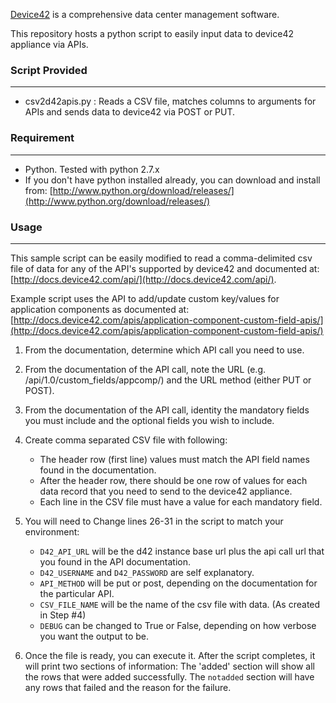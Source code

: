 [Device42](http://www.device42.com/) is a comprehensive data center management software.

This repository hosts a python script to easily input data to device42 appliance via APIs.


### Script Provided
-----------------------------
   * csv2d42apis.py : Reads a CSV file, matches columns to arguments for APIs and sends data to device42 via POST or PUT.

### Requirement
-----------------------------
   * Python. Tested with python 2.7.x
   * If you don't have python installed already, you can download and install from: [http://www.python.org/download/releases/](http://www.python.org/download/releases/)


### Usage
-----------------------------

This sample script can be easily modified to read a comma-delimited csv file of data for any of the API's supported by device42 and documented at: [http://docs.device42.com/api/](http://docs.device42.com/api/).

Example script uses the API to add/update custom key/values for application components as documented at: [http://docs.device42.com/apis/application-component-custom-field-apis/](http://docs.device42.com/apis/application-component-custom-field-apis/)

1. From the documentation, determine which API call you need to use.

2. From the documentation of the API call, note the URL (e.g. /api/1.0/custom_fields/appcomp/) and the URL method (either PUT or POST).

3. From the documentation of the API call, identity the mandatory fields you must include and the optional fields you wish to include.

4. Create comma separated CSV file with following:
    * The header row (first line) values must match the API field names found in the documentation.
    * After the header row, there should be one row of values for each data record that you need to send to the device42 appliance.
    * Each line in the CSV file must have a value for each mandatory field.

5. You will need to Change lines 26-31 in the script to match your environment:
    * `D42_API_URL` will be the d42 instance base url plus the api call url that you found in the API documentation.
    * `D42_USERNAME` and `D42_PASSWORD` are self explanatory.
    * `API_METHOD` will be put or post, depending on the documentation for the particular API.
    * `CSV_FILE_NAME` will be the name of the csv file with data. (As created in Step #4)
    * `DEBUG` can be changed to True or False, depending on how verbose you want the output to be.

6. Once the file is ready, you can execute it. After the script completes, it will print two sections of information:  The 'added' section will show all the rows that were added successfully.  The `notadded` section will have any rows that failed and the reason for the failure.
